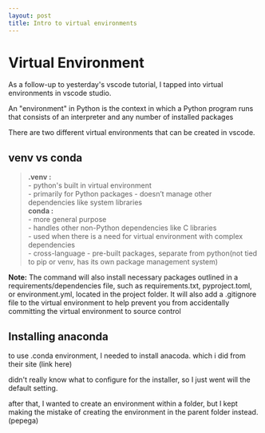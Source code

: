 ```yaml
---
layout: post
title: Intro to virtual environments
---
```


# Virtual Environment

As a follow-up to yesterday's vscode tutorial, I tapped into virtual environments in vscode studio.

An "environment" in Python is the context in which a Python program runs that consists of an interpreter and any number of installed packages

There are two different virtual environments that can be created in vscode. 

## venv vs conda

> **.venv :**   
    - python's built in virtual environment     
    - primarily for Python packages
    - doesn’t manage other dependencies like system libraries   
> **conda :**    
    - more general purpose  
    - handles other non-Python dependencies like C libraries    
    - used when there is a need for virtual environment with complex dependencies    
    - cross-language
    - pre-built packages, separate from python(not tied to pip or venv, has its own package management system)

**Note:** The command will also install necessary packages outlined in a requirements/dependencies file, such as requirements.txt, pyproject.toml, or environment.yml, located in the project folder. It will also add a .gitignore file to the virtual environment to help prevent you from accidentally committing the virtual environment to source control

## Installing anaconda

to use .conda environment, I needed to install anacoda. which i did from their site (link here)

didn't really know what to configure for the installer, so I just went will the default setting.

after that, I wanted to create an environment within a folder, but I kept making the mistake of creating the environment in the parent folder instead. (pepega)

